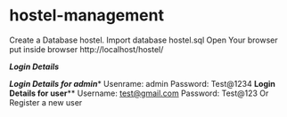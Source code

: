 # hostel-management
Create a Database hostel.
Import database hostel.sql
Open Your browser put inside browser http://localhost/hostel/

***Login Details***

***Login Details for admin****
Usenrame: admin
Password: Test@1234
**Login Details for user****
Username: test@gmail.com
Password: Test@123
Or Register a new user